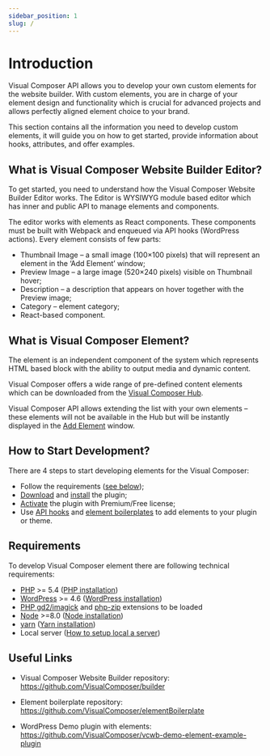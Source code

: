 ```yaml
---
sidebar_position: 1
slug: /
---
```


# Introduction

Visual Composer API allows you to develop your own custom elements for the website builder. With custom elements, you are in charge of your element design and functionality which is crucial for advanced projects and allows perfectly aligned element choice to your brand.

This section contains all the information you need to develop custom elements, it will guide you on how to get started, provide information about hooks, attributes, and offer examples.

## What is Visual Composer Website Builder Editor?
To get started, you need to understand how the Visual Composer Website Builder Editor works. The Editor is WYSIWYG module based editor which has inner and public API to manage elements and components.

The editor works with elements as React components. These components must be built with Webpack and enqueued via API hooks (WordPress actions). Every element consists of few parts:

- Thumbnail Image – a small image (100×100 pixels) that will represent an element in the ‘Add Element’ window;
- Preview Image – a large image (520×240 pixels) visible on Thumbnail hover;
- Description – a description that appears on hover together with the Preview image;
- Category – element category;
- React-based component.

## What is Visual Composer Element?
The element is an independent component of the system which represents HTML based block with the ability to output media and dynamic content.

Visual Composer offers a wide range of pre-defined content elements which can be downloaded from the <a href="https://visualcomposer.com/help/visual-composer-hub/" target="_blank">Visual Composer Hub</a>.

Visual Composer API allows extending the list with your own elements – these elements will not be available in the Hub but will be instantly displayed in the [Add Element](https://help.visualcomposer.com/docs/getting-started/interface/) window.

## How to Start Development?
There are 4 steps to start developing elements for the Visual Composer:

- Follow the requirements ([see below](#requirements));
- <a href="https://visualcomposer.com/download/" target="_blank">Download</a> and <a href="https://visualcomposer.com/help/installation/" target="_blank">install</a> the plugin;
- <a href="https://visualcomposer.com/help/activation/" target="_blank">Activate</a> the plugin with Premium/Free license;
- Use [API hooks](/element-hook/element-hook) and [element boilerplates](https://github.com/VisualComposer/elementBoilerplate) to add elements to your plugin or theme.

## Requirements
To develop Visual Composer element there are following technical requirements:

* [PHP](https://www.php.net/) >= 5.4 ([PHP installation](https://www.php.net/manual/en/install.php))
* [WordPress](https://wordpress.org/) >= 4.6 ([WordPress installation](https://wordpress.org/documentation/category/installation/))
* [PHP gd2/imagick](https://www.php.net/manual/en/book.image.php) and [php-zip](https://www.php.net/manual/en/book.zip.php) extensions to be loaded
* [Node](https://nodejs.org/en) >=8.0 ([Node installation](https://nodejs.org/en/download))
* [yarn](https://yarnpkg.com/) ([Yarn installation](https://yarnpkg.com/getting-started/install))
* Local server ([How to setup local a server](https://www.maketecheasier.com/setup-local-web-server-all-platforms/))

## Useful Links

* Visual Composer Website Builder repository: <a href="https://github.com/VisualComposer/builder" target="_blank">https://github.com/VisualComposer/builder</a>

* Element boilerplate repository: <a href="https://github.com/VisualComposer/elementBoilerplate" target="_blank">https://github.com/VisualComposer/elementBoilerplate</a>

* WordPress Demo plugin with elements: <a href="https://github.com/VisualComposer/vcwb-demo-element-example-plugin" target="_blank">https://github.com/VisualComposer/vcwb-demo-element-example-plugin</a>

